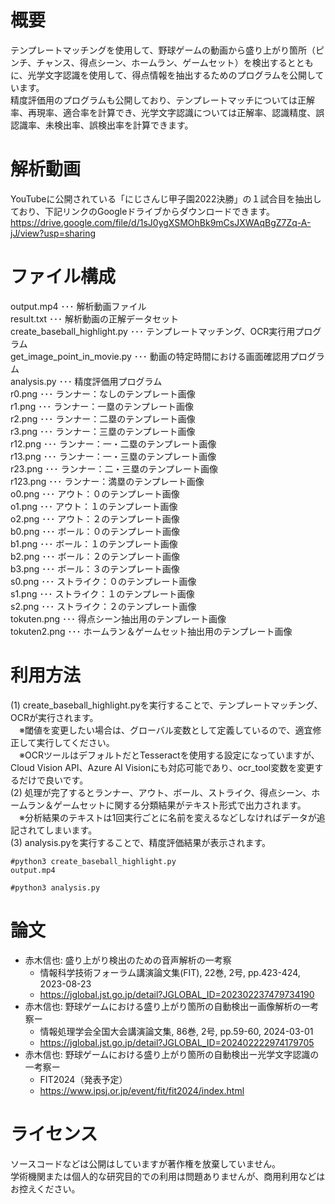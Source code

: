 # 概要
テンプレートマッチングを使用して、野球ゲームの動画から盛り上がり箇所（ピンチ、チャンス、得点シーン、ホームラン、ゲームセット）を検出するとともに、光学文字認識を使用して、得点情報を抽出するためのプログラムを公開しています。  
精度評価用のプログラムも公開しており、テンプレートマッチについては正解率、再現率、適合率を計算でき、光学文字認識については正解率、認識精度、誤認識率、未検出率、誤検出率を計算できます。  
  
# 解析動画
YouTubeに公開されている「にじさんじ甲子園2022決勝」の１試合目を抽出しており、下記リンクのGoogleドライブからダウンロードできます。  
https://drive.google.com/file/d/1sJ0ygXSMOhBk9mCsJXWAqBgZ7Zq-A-jJ/view?usp=sharing  
  
# ファイル構成
output.mp4 ･･･ 解析動画ファイル  
result.txt ･･･ 解析動画の正解データセット  
create_baseball_highlight.py ･･･ テンプレートマッチング、OCR実行用プログラム  
get_image_point_in_movie.py ･･･ 動画の特定時間における画面確認用プログラム  
analysis.py ･･･ 精度評価用プログラム  
r0.png ･･･ ランナー：なしのテンプレート画像  
r1.png ･･･ ランナー：一塁のテンプレート画像  
r2.png ･･･ ランナー：二塁のテンプレート画像  
r3.png ･･･ ランナー：三塁のテンプレート画像  
r12.png ･･･ ランナー：一・二塁のテンプレート画像  
r13.png ･･･ ランナー：一・三塁のテンプレート画像  
r23.png ･･･ ランナー：二・三塁のテンプレート画像  
r123.png ･･･ ランナー：満塁のテンプレート画像  
o0.png ･･･ アウト：０のテンプレート画像  
o1.png ･･･ アウト：１のテンプレート画像  
o2.png ･･･ アウト：２のテンプレート画像  
b0.png ･･･ ボール：０のテンプレート画像  
b1.png ･･･ ボール：１のテンプレート画像  
b2.png ･･･ ボール：２のテンプレート画像  
b3.png ･･･ ボール：３のテンプレート画像  
s0.png ･･･ ストライク：０のテンプレート画像  
s1.png ･･･ ストライク：１のテンプレート画像  
s2.png ･･･ ストライク：２のテンプレート画像  
tokuten.png ･･･ 得点シーン抽出用のテンプレート画像  
tokuten2.png ･･･ ホームラン＆ゲームセット抽出用のテンプレート画像  
  
# 利用方法
(1) create_baseball_highlight.pyを実行することで、テンプレートマッチング、OCRが実行されます。  
　※閾値を変更したい場合は、グローバル変数として定義しているので、適宜修正して実行してください。  
　※OCRツールはデフォルトだとTesseractを使用する設定になっていますが、Cloud Vision API、Azure AI Visionにも対応可能であり、ocr_tool変数を変更するだけで良いです。  
(2) 処理が完了するとランナー、アウト、ボール、ストライク、得点シーン、ホームラン＆ゲームセットに関する分類結果がテキスト形式で出力されます。  
　※分析結果のテキストは1回実行ごとに名前を変えるなどしなければデータが追記されてしまいます。  
(3) analysis.pyを実行することで、精度評価結果が表示されます。  
  
```
#python3 create_baseball_highlight.py
output.mp4

#python3 analysis.py
```
  
# 論文
- 赤木信也: 盛り上がり検出のための音声解析の一考察
  - 情報科学技術フォーラム講演論文集(FIT), 22巻, 2号, pp.423-424, 2023-08-23
  - https://jglobal.jst.go.jp/detail?JGLOBAL_ID=202302237479734190
- 赤木信也: 野球ゲームにおける盛り上がり箇所の自動検出ー画像解析の一考察ー
  - 情報処理学会全国大会講演論文集, 86巻, 2号, pp.59-60, 2024-03-01
  - https://jglobal.jst.go.jp/detail?JGLOBAL_ID=202402222974179705
- 赤木信也: 野球ゲームにおける盛り上がり箇所の自動検出ー光学文字認識の一考察ー
  - FIT2024（発表予定）
  - https://www.ipsj.or.jp/event/fit/fit2024/index.html
  
# ライセンス
ソースコードなどは公開はしていますが著作権を放棄していません。  
学術機関または個人的な研究目的での利用は問題ありませんが、商用利用などはお控えください。  
  
